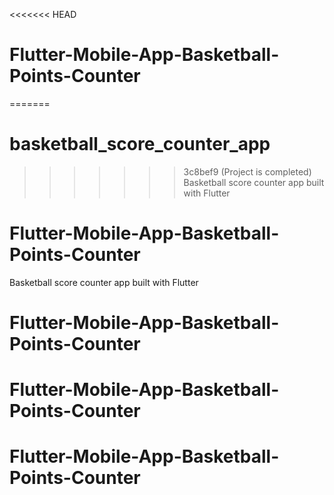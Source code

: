 <<<<<<< HEAD
# Flutter-Mobile-App-Basketball-Points-Counter
=======
# basketball_score_counter_app

>>>>>>> 3c8bef9 (Project is completed)
Basketball score counter app built with Flutter

# Flutter-Mobile-App-Basketball-Points-Counter
Basketball score counter app built with Flutter
# Flutter-Mobile-App-Basketball-Points-Counter
# Flutter-Mobile-App-Basketball-Points-Counter
# Flutter-Mobile-App-Basketball-Points-Counter
